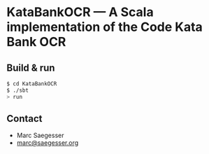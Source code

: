 # KataBankOCR — A Scala implementation of the Code Kata Bank OCR #

## Build & run ##

```sh
$ cd KataBankOCR
$ ./sbt
> run
```

## Contact ##

- Marc Saegesser
- <a href="marc@saegesser.org">marc@saegesser.org</a>
